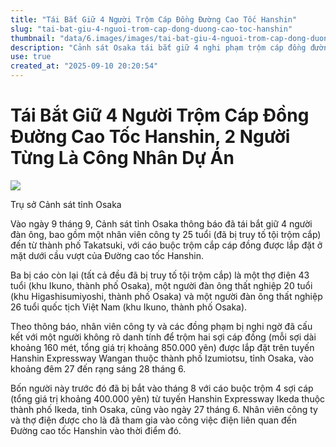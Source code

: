 ```yaml
---
title: "Tái Bắt Giữ 4 Người Trộm Cáp Đồng Đường Cao Tốc Hanshin"
slug: "tai-bat-giu-4-nguoi-trom-cap-dong-duong-cao-toc-hanshin"
thumbnail: "data/6.images/images/tai-bat-giu-4-nguoi-trom-cap-dong-duong-cao-toc-hanshin.webp"
description: "Cảnh sát Osaka tái bắt giữ 4 nghi phạm trộm cáp đồng đường cao tốc Hanshin, bao gồm một người Việt Nam."
use: true
created_at: "2025-09-10 20:20:54"
---
```


# Tái Bắt Giữ 4 Người Trộm Cáp Đồng Đường Cao Tốc Hanshin, 2 Người Từng Là Công Nhân Dự Án

![](/images/20250910-00010004-yomosaka-000-1-view.webp)

Trụ sở Cảnh sát tỉnh Osaka

Vào ngày 9 tháng 9, Cảnh sát tỉnh Osaka thông báo đã tái bắt giữ 4 người đàn ông, bao gồm một nhân viên công ty 25 tuổi (đã bị truy tố tội trộm cắp) đến từ thành phố Takatsuki, với cáo buộc trộm cắp cáp đồng được lắp đặt ở mặt dưới cầu vượt của Đường cao tốc Hanshin.

Ba bị cáo còn lại (tất cả đều đã bị truy tố tội trộm cắp) là một thợ điện 43 tuổi (khu Ikuno, thành phố Osaka), một người đàn ông thất nghiệp 20 tuổi (khu Higashisumiyoshi, thành phố Osaka) và một người đàn ông thất nghiệp 26 tuổi quốc tịch Việt Nam (khu Ikuno, thành phố Osaka).

Theo thông báo, nhân viên công ty và các đồng phạm bị nghi ngờ đã cấu kết với một người không rõ danh tính để trộm hai sợi cáp đồng (mỗi sợi dài khoảng 160 mét, tổng giá trị khoảng 850.000 yên) được lắp đặt trên tuyến Hanshin Expressway Wangan thuộc thành phố Izumiotsu, tỉnh Osaka, vào khoảng đêm 27 đến rạng sáng 28 tháng 6.

Bốn người này trước đó đã bị bắt vào tháng 8 với cáo buộc trộm 4 sợi cáp (tổng giá trị khoảng 400.000 yên) từ tuyến Hanshin Expressway Ikeda thuộc thành phố Ikeda, tỉnh Osaka, cũng vào ngày 27 tháng 6. Nhân viên công ty và thợ điện được cho là đã tham gia vào công việc điện liên quan đến Đường cao tốc Hanshin vào thời điểm đó.